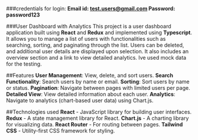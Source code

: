 ###credentials for login:
**Email id: test.users@gmail.com
Password: password123**

###User Dashboard with Analytics
This project is a user dashboard application built using **React** and **Redux** and implemented using **Typescript**. 
It allows you to manage a list of users with functionalities such as searching, sorting, and paginating through the list. Users can be deleted, and additional user details are displayed upon selection. It also includes an overview section and a link to view detailed analytics. 
Ive used mock data for the testing.

##Features
**User Management**: View, delete, and sort users.
**Search Functionality**: Search users by name or email.
**Sorting**: Sort users by name or status.
**Pagination**: Navigate between pages with limited users per page.
**Detailed View**: View detailed information about each user.
**Analytics**: Navigate to analytics (chart-based user data) using Chart.js.

##Technologies used
**React** - JavaScript library for building user interfaces.
**Redux** - A state management library for React.
**Chart.js** - A charting library for visualizing data.
**React Router** - For routing between pages.
**Tailwind CSS** - Utility-first CSS framework for styling.
